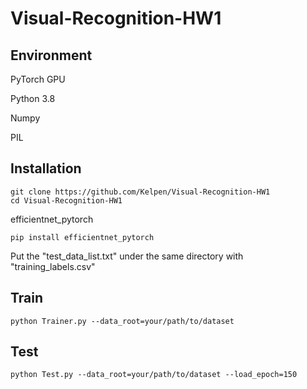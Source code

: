 # Visual-Recognition-HW1
## Environment
PyTorch GPU

Python 3.8

Numpy

PIL

## Installation
```
git clone https://github.com/Kelpen/Visual-Recognition-HW1
cd Visual-Recognition-HW1
```

efficientnet_pytorch
```
pip install efficientnet_pytorch
```

Put the "test_data_list.txt" under the same directory with "training_labels.csv"

## Train
```
python Trainer.py --data_root=your/path/to/dataset
```
## Test
```
python Test.py --data_root=your/path/to/dataset --load_epoch=150
```
